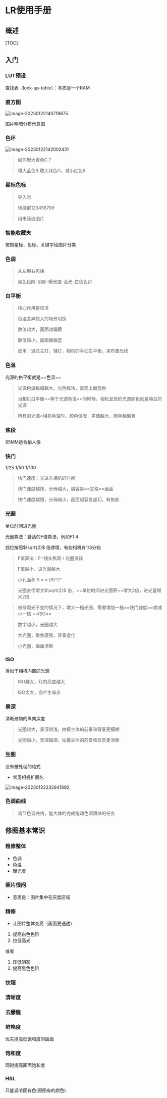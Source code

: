 # LR使用手册

## 概述

[TOC]

## 入门

### LUT预设

查找表（look-up-table）：本质是一个RAM

### 直方图

![image-20230122140719875](https://typora-notes-codervv.oss-cn-shanghai.aliyuncs.com/img_for_typora/image-20230122140719875.png)

图片明暗分布示意图

### 色环

![image-20230122142002431](https://typora-notes-codervv.oss-cn-shanghai.aliyuncs.com/img_for_typora/image-20230122142002431.png)

> 如何增大青色C？
>
> 增大蓝色B,增大绿色G，减小红色R

### 星标色标

> 导入时
>
> 快捷键123456789
>
> 用来筛选图片

### 智能收藏夹

按照星标，色标，关键字给图片分类

### 色调

> 从左到右包括
>
> 黑色色阶-阴影-曝光度-高光-白色色阶

### 白平衡

> 核心作用是校准
>
> 色温差异较大的场景切换
>
> 数值越大，画面越偏黄
>
> 数值越小，画面越偏蓝
>
> 应用：通过主灯，辅灯，相机的手动白平衡，来布置光线

### 色温

光源的白平衡就是==色温==

> 光源色温数值越大，光色越冷，直观上偏蓝色
>
> 当相机白平衡==等于光源色温==的时候，相机呈现的光源颜色就是纯白的光源
>
> 所有的光源<相机色温时，颜色偏暖，差值越大，颜色越偏黄

### 焦段

85MM适合拍人像

### 快门

1/25		1/50		1/100

> 快门速度：光进入相机的时间
>
> 快门速度越快，分母越大，越容易==定格==画面
>
> 快门速度越慢，分母越小，画面越容易虚幻，有拖影

### 光圈

单位时间进光量

光圈算法：普适的F值算法，例如F1.4

挡位按照$\sqrt{2}$ 倍递增，有些相机有1/3分档

> F值算法：F=镜头焦距 / 光圈直径
>
> F值越小，进光量越大
>
> 小孔面积 S = $\pi$ (R)^2^
>
> 光圈直径增大$\sqrt{2}$ 倍，==单位时间进光面积==增大2倍，进光量增大2倍

> 保持曝光不变的情况下，增大一档光圈，需要增加一档==快门速度==或减小一档 ==ISO==

> 数字越小，光圈越大
>
> 大光圈，聚焦感强，背景虚化
>
> 小光圈，画面清晰

### ISO

类似于相机内部的光源

> ISO越大，灯的亮度越大
>
> ISO太大，会产生噪点

### 景深

清晰景物的纵向深度

> 光圈越大，景深越浅，拍摄主体的前景和背景更模糊
>
> 光圈越小，景深越深，拍摄主体的前景和背景更清晰

### 生图

没有被处理的格式

- 常见相机扩展名

![image-20230122232941892](https://typora-notes-codervv.oss-cn-shanghai.aliyuncs.com/img_for_typora/image-20230122232941892.png)

### 色调曲线

> 调节色调曲线，能大体的完成拖动色调滑块的任务

## 修图基本常识

### 粗修整体

- 色调
- 色温
- 曝光度

### 照片很闷

- 意思是：图片集中在灰度区域

### 精修

- 让图片整体变亮（画面更通透）

1. 提高白色色阶
2. 拉低高光

或者

1. 压低阴影
2. 提高黑色色阶



### 纹理

### 清晰度

### 去朦胧

### 鲜艳度

优先提高低饱和度的画面

### 饱和度

同时提高画面饱和度

### HSL

只能调节固有色(原图有的颜色)